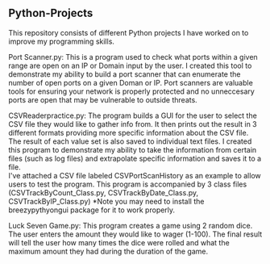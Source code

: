 ## Python-Projects
This repository consists of different Python projects I have worked on to improve my programming skills.

Port Scanner.py:     This is a program used to check what ports within a given range are open on an IP or Domain input by the user.
                      I created this tool to demonstrate my ability to build a port scanner that can enumerate the number of open ports
                      on a given Doman or IP. Port scanners are valuable tools for ensuring your network is properly protected and no 
                      unneccesary ports are open that may be vulnerable to outside threats. 

CSVReaderpractice.py: The program builds a GUI for the user to select the CSV file they would like to gather info from. It then prints
                      out the result in 3 different formats providing more specific information about the CSV file. The result of each
                      value set is also saved to individual text files. I created this program to demonstrate my ability to take the 
                      information from certain files (such as log files) and extrapolate specific information and saves it to a file.    
                      I've attached a CSV file labeled CSVPortScanHistory as an example to allow users to test the program.
                      This program is accompanied by 3 class files (CSVTrackByCount_Class.py, CSVTrackByDate_Class.py, CSVTrackByIP_Class.py)
                      *Note you may need to install the breezypythyongui package for it to work properly.
                       

Luck Seven Game.py:   This program creates a game using 2 random dice. The user enters the amount they would like to wager (1-100).
                      The final result will tell the user how many times the dice were rolled and what the maximum amount they had 
                      during the duration of the game.
